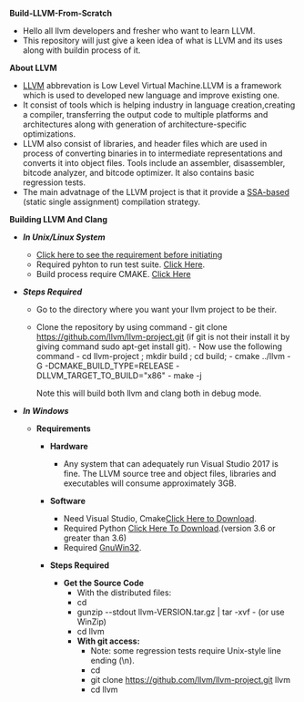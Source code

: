 **Build-LLVM-From-Scratch**
- Hello all llvm developers and fresher who want to learn LLVM.
- This repository will just give a keen idea of what is LLVM and its uses along with buildin process of it.

**About LLVM**
- [LLVM](https://llvm.org/) abbrevation is Low Level Virtual Machine.LLVM is a framework which is used to developed new language and improve existing     one.
- It consist of tools which is helping industry in language creation,creating a compiler, transferring the output code to multiple platforms and           architectures along with generation of architecture-specific optimizations.
- LLVM also consist of libraries, and header files which are used in process of converting binaries in to intermediate representations and converts it     into object files. Tools include an assembler, disassembler, bitcode analyzer, and bitcode optimizer. It also contains basic regression tests.
- The main advatnage of the LLVM project is that it provide a [SSA-based](https://en.wikipedia.org/wiki/Static_single_assignment_form)  (static single     assignment) compilation strategy.

**Building LLVM And Clang**
 - ***In Unix/Linux System***</br>
    - [Click here to see the requirement before initiating](https://llvm.org/docs/GettingStarted.html#requirements)
    - Required pyhton to run test suite. [Click Here](https://www.python.org/downloads/).
    - Build process require CMAKE. [Click Here](https://cmake.org/download/)   </br>
   
 - ***Steps Required***
    - Go to the directory where you want your llvm project to be their.
    - Clone the repository by using  command
            - git clone https://github.com/llvm/llvm-project.git (if git is not their install it by giving command sudo apt-get install git).
            - Now use the following command 
            - cd llvm-project ; mkdir build ; cd build;
            - cmake ../llvm -G -DCMAKE_BUILD_TYPE=RELEASE -DLLVM_TARGET_TO_BUILD="x86"
            - make -j   </br>
            
      Note this will build both llvm and clang both in debug mode.
      
 - ***In Windows***</br>
    - **Requirements**
      - **Hardware**
        - Any system that can adequately run Visual Studio 2017 is fine. The LLVM source tree and object files, libraries and executables will consume           approximately 3GB.</br>
        
      - **Software**
        - Need Visual Studio, Cmake[Click Here to Download](https://cmake.org/).
        - Required Python [Click Here To Download](https://www.python.org/).(version 3.6 or greater than 3.6)
        - Required [GnuWin32](http://gnuwin32.sourceforge.net/).
        
      - **Steps Required**
         - **Get the Source Code**
            - With the distributed files:
            - cd <where-you-want-llvm-to-live>
            - gunzip --stdout llvm-VERSION.tar.gz | tar -xvf - (or use WinZip)
            - cd llvm
            - **With git access:**
                - Note: some regression tests require Unix-style line ending (\n).
                - cd <where-you-want-llvm-to-live>
                - git clone https://github.com/llvm/llvm-project.git llvm
                - cd llvm

                        
        
    
    
      
            
            



